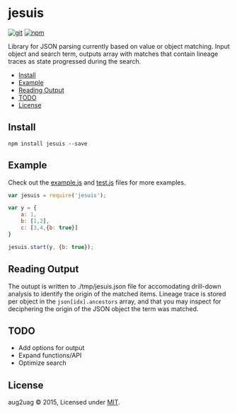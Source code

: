 # jesuis
[![git][git-badge]][git-url]
[![npm][npm-badge]][npm-url]

Library for JSON parsing currently based on value or object matching. Input object and search term, outputs array with matches that contain lineage traces as state progressed during the search.

* [Install](#install)
* [Example](#example)
* [Reading Output](#output)
* [TODO](#todo)
* [License](#license)

<a name="install"></a>
## Install

```
npm install jesuis --save
```

<a name="example"></a>
## Example
Check out the [example.js][example] and [test.js][test] files for more examples. 
```js
var jesuis = require('jesuis');

var y = {
	a: 1,
	b: [1,2],
	c: [3,4,{b: true}]
}

jesuis.start(y, {b: true});
```

<a name="output"></a>
## Reading Output

The outupt is written to ./tmp/jesuis.json file for accomodating drill-down analysis to identify the origin of the matched items. Lineage trace is stored per object in the `json[idx].ancestors` array, and that you may inspect for deciphering the origin of the JSON object the term was matched.

## TODO

- Add options for output
- Expand functions/API
- Optimize search

## License
aug2uag © 2015, Licensed under [MIT][].

[MIT]: ./LICENSE
[example]: ./example.js
[test]: ./test.js

[git-badge]: https://img.shields.io/github/release/aug2uag/jesuis.svg?style=flat-square
[git-url]: https://github.com/aug2uag/jesuis/releases
[npm-badge]: https://img.shields.io/npm/v/jesuis.svg?style=flat-square
[npm-url]: https://npmjs.org/package/jesuis
